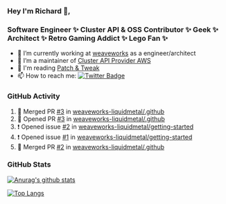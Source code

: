 ### Hey I'm Richard 👋, 

<h3 align="left">Software Engineer ✨ Cluster API & OSS Contributor ✨ Geek ✨ Architect ✨ Retro Gaming Addict ✨ Lego Fan ✨</h3>

- 🔭 I’m currently working at [weaveworks](https://github.com/weaveworks) as a engineer/architect
- 👯 I’m a maintainer of [Cluster API Provider AWS](https://github.com/kubernetes-sigs/cluster-api-provider-aws)
- 💬 I'm reading [Patch & Tweak](https://bjooks.com/products/patch-tweak-exploring-modular-synthesis)
- 📫 How to reach me: [![Twitter Badge](https://img.shields.io/badge/-@fruit_case-00acee?style=flat&logo=Twitter&logoColor=white)](https://twitter.com/intent/follow?screen_name=fruit_case "Follow on Twitter")

### GitHub Activity 

<!--START_SECTION:activity-->
1. 🎉 Merged PR [#3](https://github.com/weaveworks-liquidmetal/.github/pull/3) in [weaveworks-liquidmetal/.github](https://github.com/weaveworks-liquidmetal/.github)
2. 💪 Opened PR [#3](https://github.com/weaveworks-liquidmetal/.github/pull/3) in [weaveworks-liquidmetal/.github](https://github.com/weaveworks-liquidmetal/.github)
3. ❗️ Opened issue [#2](https://github.com/weaveworks-liquidmetal/getting-started/issues/2) in [weaveworks-liquidmetal/getting-started](https://github.com/weaveworks-liquidmetal/getting-started)
4. ❗️ Opened issue [#1](https://github.com/weaveworks-liquidmetal/getting-started/issues/1) in [weaveworks-liquidmetal/getting-started](https://github.com/weaveworks-liquidmetal/getting-started)
5. 🎉 Merged PR [#2](https://github.com/weaveworks-liquidmetal/.github/pull/2) in [weaveworks-liquidmetal/.github](https://github.com/weaveworks-liquidmetal/.github)
<!--END_SECTION:activity-->

### GitHub Stats

[![Anurag's github stats](https://github-readme-stats.vercel.app/api?username=richardcase&count_private=true&show_icons=true)](https://github.com/anuraghazra/github-readme-stats)

[![Top Langs](https://github-readme-stats.vercel.app/api/top-langs/?username=richardcase&hide=html&layout=compact)](https://github.com/anuraghazra/github-readme-stats)
